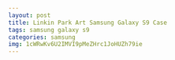 ```yaml
---
layout: post
title: Linkin Park Art Samsung Galaxy S9 Case
tags: samsung galaxy s9
categories: samsung
img: 1cWRwKv6U2IMVI9pMeZHrc1JoHUZh79ie
---
```


